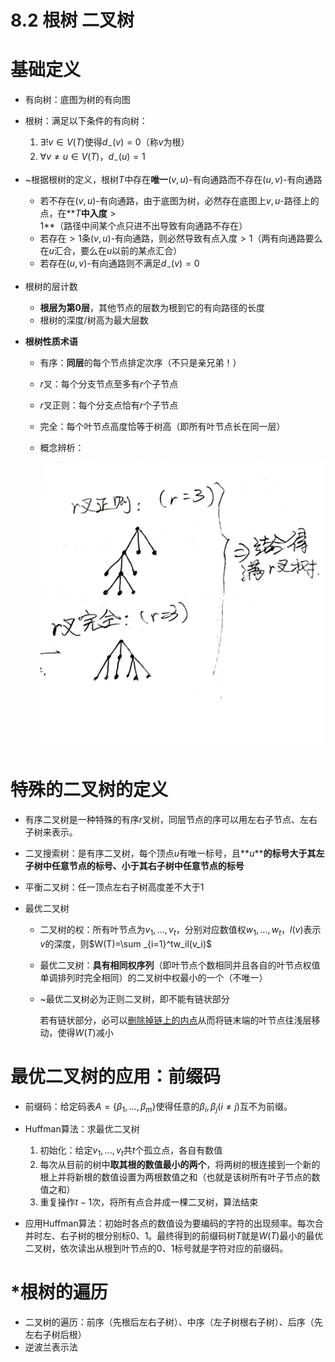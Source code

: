# 8.2 根树 二叉树

# 基础定义

* 有向树：底图为树的有向图
* 根树：满足以下条件的有向树：

  1. $\exists ! v \in V(T)$使得$d_-(v)=0$（称$v$为根）
  2. $\forall v\ne u\in V(T)$，$d_-(u)=1$​
* ~根据根树的定义，根树$T$中存在**唯一**​$(v,u)$-有向通路而不存在$(u,v)$-有向通路

  * 若不存在$(v,u)$-有向通路，由于底图为树，必然存在底图上$v,u$-路径上的点，在**$T$**​**中入度**​**$>1$**（路径中间某个点只进不出导致有向通路不存在）
  * 若存在$>1$条$(v,u)$-有向通路，则必然导致有点入度$>1$（两有向通路要么在$u$汇合，要么在$u$以前的某点汇合）
  * 若存在$(u,v)$-有向通路则不满足$d_-(v)=0$
* 根树的层计数

  * **根层为第0层**，其他节点的层数为根到它的有向路径的长度
  * 根树的深度/树高为最大层数
* **根树性质术语**

  * 有序：**同层**的每个节点排定次序（不只是亲兄弟！）
  * $r$叉：每个分支节点至多有$r$个子节点
  * $r$叉正则：每个分支点恰有$r$个子节点
  * 完全：每个叶节点高度恰等于树高（即所有叶节点长在同一层）
  * 概念辨析：

    ​![adad69a752693ac3daa738b1b5bc6cc](assets/adad69a752693ac3daa738b1b5bc6cc-20240109153204-iw793hi.jpg)

# 特殊的二叉树的定义

* 有序二叉树是一种特殊的有序$r$叉树，同层节点的序可以用左右子节点、左右子树来表示。

* 二叉搜索树：是有序二叉树，每个顶点$u$有唯一标号，且**$u$**​**的标号大于其左子树中任意节点的标号、小于其右子树中任意节点的标号**
* 平衡二叉树：任一顶点左右子树高度差不大于1
* 最优二叉树

  * 二叉树的权：所有叶节点为$v_1,...,v_t$，分别对应数值权$w_1,...,w_t$，$l(v)$表示$v$的深度，则$W(T)=\sum _{i=1}^tw_il(v_i)$
  * 最优二叉树：**具有相同权序列**（即叶节点个数相同并且各自的叶节点权值单调排列时完全相同）的二叉树中权最小的一个（不唯一）
  * ~最优二叉树必为正则二叉树，即不能有链状部分

    若有链状部分，必可以<u>删除掉链上的内点</u>从而将链末端的叶节点往浅层移动，使得$W(T)$减小

# 最优二叉树的应用：前缀码

* 前缀码：给定码表$A=\{\beta_1,...,\beta_m\}$使得任意的$\beta_i,\beta_j(i\ne j)$互不为前缀。
* Huffman算法：求最优二叉树

  1. 初始化：给定$v_1,...,v_t$共$t$个孤立点，各自有数值
  2. 每次从目前的树中**取其根的数值最小的两个**，将两树的根连接到一个新的根上并将新根的数值设置为两根数值之和（也就是该树所有叶子节点的数值之和）
  3. 重复操作$t-1$次，将所有点合并成一棵二叉树，算法结束
* 应用Huffman算法：初始时各点的数值设为要编码的字符的出现频率。每次合并时左、右子树的根分别标0、1。最终得到的前缀码树$T$就是$W(T)$最小的最优二叉树，依次读出从根到叶节点的0、1标号就是字符对应的前缀码。

# *根树的遍历

* 二叉树的遍历：前序（先根后左右子树）、中序（左子树根右子树）、后序（先左右子树后根）
* 逆波兰表示法

‍
